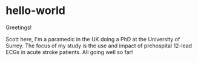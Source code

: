# hello-world

Greetings!

Scott here, I'm a paramedic in the UK doing a PhD at the University of Surrey. The focus of my study is the use and impact of prehospital 12-lead ECGs in acute stroke patients. All going well so far!
